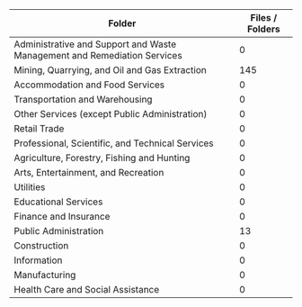 | Folder                                                                   |   Files / Folders |
|--------------------------------------------------------------------------|-------------------|
| Administrative and Support and Waste Management and Remediation Services |                 0 |
| Mining, Quarrying, and Oil and Gas Extraction                            |               145 |
| Accommodation and Food Services                                          |                 0 |
| Transportation and Warehousing                                           |                 0 |
| Other Services (except Public Administration)                            |                 0 |
| Retail Trade                                                             |                 0 |
| Professional, Scientific, and Technical Services                         |                 0 |
| Agriculture, Forestry, Fishing and Hunting                               |                 0 |
| Arts, Entertainment, and Recreation                                      |                 0 |
| Utilities                                                                |                 0 |
| Educational Services                                                     |                 0 |
| Finance and Insurance                                                    |                 0 |
| Public Administration                                                    |                13 |
| Construction                                                             |                 0 |
| Information                                                              |                 0 |
| Manufacturing                                                            |                 0 |
| Health Care and Social Assistance                                        |                 0 |